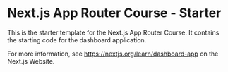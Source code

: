 # Next.js App Router Course - Starter

This is the starter template for the Next.js App Router Course. It contains the starting code for the dashboard application.

For more information, see <https://nextjs.org/learn/dashboard-app> on the Next.js Website.
